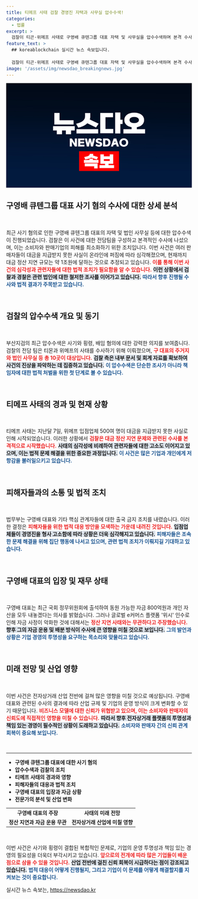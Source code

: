 ```yaml
---
title: 티메프 사태 검찰 경영진 자택과 사무실 압수수색!
categories:
  - 법률
excerpt: >
  검찰이 티곤·위메프 사태로 구영배 큐텐그룹 대표 자택 및 사무실을 압수수색하며 본격 수사에 착수했습니다. 총 10곳을 대상으로 진행된 이번 수사는 1조원 규모의 대금 지급 지연에 따른 사기 및 횡령 혐의와 관련이 깊습니다. 클릭해 자세한 내용을 확인해보세요!
feature_text: >
  ## koreablockchain 실시간 뉴스 속보입니다.

  검찰이 티곤·위메프 사태로 구영배 큐텐그룹 대표 자택 및 사무실을 압수수색하며 본격 수사에 착수했습니다. 총 10곳을 대상으로 진행된 이번 수사는 1조원 규모의 대금 지급 지연에 따른 사기 및 횡령 혐의와 관련이 깊습니다. 클릭해 자세한 내용을 확인해보세요!
image: '/assets/img/newsdao_breakingnews.jpg'
---
```


<p><img src="/assets/img/newsdao_breakingnews.jpg" alt="koreablockchain 속보" /></p>

<h2 data-ke-size="size26">구영배 큐텐그룹 대표 사기 혐의 수사에 대한 상세 분석</h2>

<p data-ke-size="size16">&nbsp;</p>

<p data-ke-size="size16">최근 사기 혐의로 인한 구영배 큐텐그룹 대표의 자택 및 법인 사무실 등에 대한 압수수색이 진행되었습니다. 검찰은 이 사건에 대한 전담팀을 구성하고 본격적인 수사에 나섰으며, 이는 소비자와 판매기업의 피해를 최소화하기 위한 조치입니다. 이번 사건은 여러 판매자들이 대금을 지급받지 못한 사실이 온라인에 퍼짐에 따라 심각해졌으며, 현재까지 대금 정산 지연 규모는 약 1조원에 달하는 것으로 추정되고 있습니다. <b><span style="color: #ee2323;">이를 통해 이번 사건의 심각성과 관련자들에 대한 법적 조치가 필요함을 알 수 있습니다.</span></b> <b><span style="background-color: #21538527;">이런 상황에서 검찰과 경찰은 관련 법인에 대한 철저한 조사를 이어가고 있습니다.</span></b> <b><span style="color: #1a5490;">따라서 향후 진행될 수사와 법적 결과가 주목받고 있습니다.</span></b></p>

<p data-ke-size="size16">&nbsp;</p>

<h2 data-ke-size="size26">검찰의 압수수색 개요 및 동기</h2>

<p data-ke-size="size16">&nbsp;</p>

<p data-ke-size="size16">부산지검의 최근 압수수색은 사기와 횡령, 배임 혐의에 대한 강력한 의지를 보여줍니다. 검찰의 전담 팀은 티몬과 위메프의 사태를 수사하기 위해 이뤄졌으며, <b><span style="color: #ee2323;">구 대표의 주거지와 법인 사무실 등 총 10곳이 대상입니다.</span></b> <b><span style="background-color: #21538527;">검찰 측은 내부 문서 및 회계 자료를 확보하여 사건의 진상을 파악하는 데 집중하고 있습니다.</span></b> <b><span style="color: #1a5490;">이 압수수색은 단순한 조사가 아니라 책임자에 대한 법적 처벌을 위한 첫 단계로 볼 수 있습니다.</span></b></p>

<p data-ke-size="size16">&nbsp;</p>

<h2 data-ke-size="size26">티메프 사태의 경과 및 현재 상황</h2>

<p data-ke-size="size16">&nbsp;</p>

<p data-ke-size="size16">티메프 사태는 지난달 7일, 위메프 입점업체 500여 명이 대금을 지급받지 못한 사실로 인해 시작되었습니다. 이러한 상황에서 <b><span style="color: #ee2323;">검찰은 대금 정산 지연 문제와 관련된 수사를 본격적으로 시작했습니다.</span></b> <b><span style="background-color: #21538527;">사태의 심각성에 비례하여 관련자들에 대한 고소도 이어지고 있으며, 이는 법적 문제 해결을 위한 중요한 과정입니다.</span></b> <b><span style="color: #1a5490;">이 사건은 많은 기업과 개인에게 저항감을 불러일으키고 있습니다.</span></b></p>

<p data-ke-size="size16">&nbsp;</p>

<h2 data-ke-size="size26">피해자들과의 소통 및 법적 조치</h2>

<p data-ke-size="size16">&nbsp;</p>

<p data-ke-size="size16">법무부는 구영배 대표와 기타 핵심 관계자들에 대한 출국 금지 조치를 내렸습니다. 이러한 결정은 <b><span style="color: #ee2323;">피해자들을 위한 법적 대응 방안을 모색하는 가운데 내려진 것입니다.</span></b> <b><span style="background-color: #21538527;">입점업체들이 경영진을 형사 고소함에 따라 상황은 더욱 심각해지고 있습니다.</span></b> <b><span style="color: #1a5490;">피해자들은 조속한 문제 해결을 위해 집단 행동에 나서고 있으며, 관련 법적 조치가 이뤄지길 기대하고 있습니다.</span></b></p>

<p data-ke-size="size16">&nbsp;</p>

<h2 data-ke-size="size26">구영배 대표의 입장 및 재무 상태</h2>

<p data-ke-size="size16">&nbsp;</p>

<p data-ke-size="size16">구영배 대표는 최근 국회 정무위원회에 출석하여 동원 가능한 자금 800억원과 개인 자산을 모두 내놓겠다는 의사를 밝혔습니다. 그러나 글로벌 e커머스 플랫폼 '위시' 인수로 인해 자금 사정이 악화한 것에 대해서는 <b><span style="color: #ee2323;">정산 지연 사태와는 무관하다고 주장했습니다.</span></b> <b><span style="background-color: #21538527;">향후 그의 자금 운용 및 배분 방식이 수사에 큰 영향을 미칠 것으로 보입니다.</span></b> <b><span style="color: #1a5490;">그의 발언과 상황은 기업 경영의 투명성을 요구하는 목소리와 맞물리고 있습니다.</span></b></p>

<p data-ke-size="size16">&nbsp;</p>

<h2 data-ke-size="size26">미래 전망 및 산업 영향</h2>

<p data-ke-size="size16">&nbsp;</p>

<p data-ke-size="size16">이번 사건은 전자상거래 산업 전반에 걸쳐 많은 영향을 미칠 것으로 예상됩니다. 구영배 대표와 관련된 수사의 결과에 따라 산업 규제 및 기업의 운영 방식이 크게 변화할 수 있기 때문입니다. <b><span style="color: #ee2323;">비즈니스 모델에 대한 신뢰가 위협받고 있으며, 이는 소비자와 판매자의 신뢰도에 직접적인 영향을 미칠 수 있습니다.</span></b> <b><span style="background-color: #21538527;">따라서 향후 전자상거래 플랫폼의 투명성과 책임 있는 경영이 필수적인 상황이 도래하고 있습니다.</span></b> <b><span style="color: #1a5490;">소비자와 판매자 간의 신뢰 관계 회복이 중요해 보입니다.</span></b></p>

<p data-ke-size="size16">&nbsp;</p>

<hr/>

<ul>
    <li><b>구영배 큐텐그룹 대표에 대한 사기 혐의</b></li>
    <li><b>압수수색과 검찰의 조치</b></li>
    <li><b>티메프 사태의 경과와 영향</b></li>
    <li><b>피해자들의 대응과 법적 조치</b></li>
    <li><b>구영배 대표의 입장과 자금 상황</b></li>
    <li><b>전문가의 분석 및 산업 변화</b></li>
</ul>

<table>
    <tr>
        <td style="text-align: center; height: 17px;"><b>구영배 대표의 주장</b></td>
        <td style="text-align: center; height: 17px;"><b>사태의 미래 전망</b></td>
    </tr>
    <tr>
        <td style="text-align: center; height: 17px;"><b>정산 지연과 자금 운용 무관</b></td>
        <td style="text-align: center; height: 17px;"><b>전자상거래 산업에 미칠 영향</b></td>
    </tr>
</table>

<p data-ke-size="size16">&nbsp;</p>

<p data-ke-size="size16">이번 사건은 사기와 횡령이 결합된 복합적인 문제로, 기업의 운영 투명성과 책임 있는 경영의 필요성을 더욱더 부각시키고 있습니다. <b><span style="color: #ee2323;">앞으로의 전개에 따라 많은 기업들이 배운 점으로 삼을 수 있을 것입니다.</span></b> <b><span style="background-color: #21538527;">산업 전반에 걸친 신뢰 회복이 시급하다는 점이 강조되고 있습니다.</span></b> <b><span style="color: #1a5490;">법적 대응이 어떻게 진행될지, 그리고 기업이 이 문제를 어떻게 해결할지를 지켜보는 것이 중요합니다.</span></b></p>
실시간 뉴스 속보는, <a href="https://newsdao.kr" rel="dofollow">https://newsdao.kr</a>


